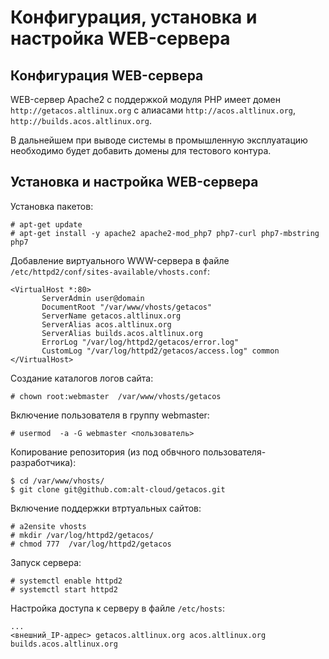 # Конфигурация, установка и настройка WEB-сервера

## Конфигурация WEB-сервера

WEB-сервер Apache2 с поддержкой модуля PHP имеет домен
`http://getacos.altlinux.org` с алиасами `http://acos.altlinux.org`, `http://builds.acos.altlinux.org`.

В дальнейшем при выводе системы в промышленную эксплуатацию необходимо будет добавить домены для тестового контура.

## Установка и настройка WEB-сервера

Установка пакетов:
```
# apt-get update
# apt-get install -y apache2 apache2-mod_php7 php7-curl php7-mbstring php7
```

Добавление виртуального WWW-сервера в файле `/etc/httpd2/conf/sites-available/vhosts.conf`:
```
<VirtualHost *:80>
       ServerAdmin user@domain     
       DocumentRoot "/var/www/vhosts/getacos"
       ServerName getacos.altlinux.org
       ServerAlias acos.altlinux.org 
       ServerAlias builds.acos.altlinux.org
       ErrorLog "/var/log/httpd2/getacos/error.log"
       CustomLog "/var/log/httpd2/getacos/access.log" common
</VirtualHost>
```

Создание каталогов логов сайта:
```
# chown root:webmaster  /var/www/vhosts/getacos
```

Включение пользователя в группу webmaster:
```
# usermod  -a -G webmaster <пользователь>
```

Копирование репозитория (из под обвчного пользователя-разработчика):
```
$ cd /var/www/vhosts/
$ git clone git@github.com:alt-cloud/getacos.git
```

Включение поддержки втртуальных сайтов:
```
# a2ensite vhosts
# mkdir /var/log/httpd2/getacos/
# chmod 777  /var/log/httpd2/getacos
```



Запуск сервера:
```
# systemctl enable httpd2
# systemctl start httpd2
```

Настройка доступа к серверу в файле `/etc/hosts`:
```
...
<внешний_IP-адрес> getacos.altlinux.org acos.altlinux.org builds.acos.altlinux.org
```
